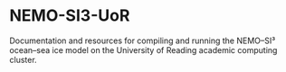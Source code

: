 # NEMO-SI3-UoR

Documentation and resources for compiling and running the NEMO&#x2013;SI&#x00b3; ocean&#x2013;sea ice model on the University of Reading academic computing cluster.
